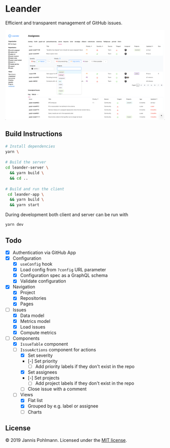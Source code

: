 # Leander

Efficient and transparent management of GitHub issues.

![Screenshot](https://raw.githubusercontent.com/Jannis/leander/master/public/screenshot.png)

## Build Instructions

```sh
# Install dependencies
yarn \

# Build the server
cd leander-server \
  && yarn build \
  && cd ..

# Build and run the client
 cd leander-app \
  && yarn build \
  && yarn start
```

During development both client and server can be run with

```sh
yarn dev
```

## Todo

- [x] Authentication via GitHub App
- [x] Configuration
  - [x] `useConfig` hook
  - [x] Load config from `?config` URL parameter
  - [x] Configuration spec as a GraphQL schema
  - [x] Validate configuration
- [x] Navigation
  - [x] Project
  - [x] Repositories
  - [x] Pages
- [ ] Issues
  - [x] Data model
  - [x] Metrics model
  - [x] Load issues
  - [x] Compute metrics
- [ ] Components
  - [x] `IssueTable` component
  - [ ] `IssueActions` component for actions
    - [x] Set severity
    - [-] Set priority
      - [ ] Add priority labels if they don't exist in the repo
    - [x] Set assignees
    - [-] Set projects
      - [ ] Add project labels if they don't exist in the repo
    - [ ] Close issue with a comment
  - [ ] Views
    - [x] Flat list
    - [x] Grouped by e.g. label or assignee
    - [ ] Charts

## License

&copy; 2019 Jannis Pohlmann. Licensed under the [MIT license](LICENSE).
